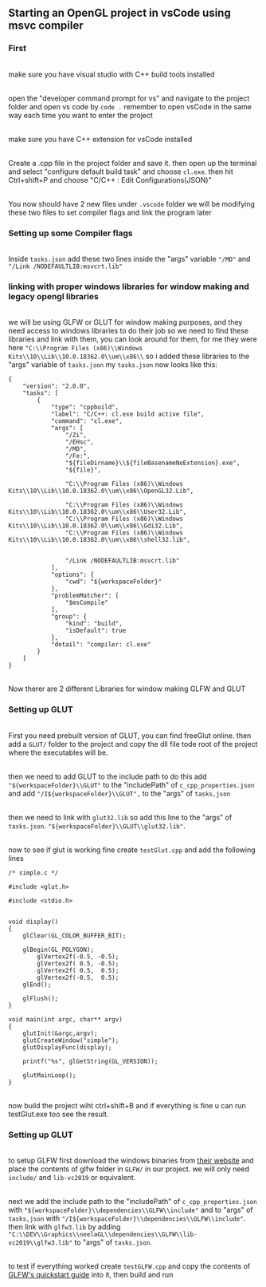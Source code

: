 ## Starting an OpenGL project in vsCode using msvc compiler

### First
<br />make sure you have visual studio with C++ build tools installed

<br /> open the "developer command prompt for vs" and navigate to the project folder and open vs code by `code .` remember to open vsCode in the same way each time you want to enter the project

<br /> make sure you have C++ extension for vsCode installed

<br /> Create a .cpp file in the project folder and save it. then open up the terminal and select "configure default build task" and choose `cl.exe`. then hit Ctrl+shift+P and choose "C/C++ : Edit Configurations(JSON)"

<br /> You now should have 2 new files under `.vscode` folder we will be modifying these two files to set compiler flags and link the program later

### Setting up some Compiler flags

<br> Inside `tasks.json` add these two lines inside the "args" variable `"/MD"` and `"/Link /NODEFAULTLIB:msvcrt.lib"`

### linking with proper windows libraries for window making and legacy opengl libraries

<br /> we will be using GLFW or GLUT for window making purposes, and they need access to windows libraries to do their job so we need to find these libraries and link with them, you can look around for them, for me they were here `"C:\\Program Files (x86)\\Windows Kits\\10\\Lib\\10.0.18362.0\\um\\x86\\` so i added these libraries to the "args" variable of `tasks.json` my `tasks.json` now looks like this:

```
{
	"version": "2.0.0",
	"tasks": [
		{
			"type": "cppbuild",
			"label": "C/C++: cl.exe build active file",
			"command": "cl.exe",
			"args": [
				"/Zi",
				"/EHsc",
				"/MD",
				"/Fe:",
				"${fileDirname}\\${fileBasenameNoExtension}.exe",
				"${file}",

				"C:\\Program Files (x86)\\Windows Kits\\10\\Lib\\10.0.18362.0\\um\\x86\\OpenGL32.Lib",

				"C:\\Program Files (x86)\\Windows Kits\\10\\Lib\\10.0.18362.0\\um\\x86\\User32.Lib",
				"C:\\Program Files (x86)\\Windows Kits\\10\\Lib\\10.0.18362.0\\um\\x86\\Gdi32.Lib",
				"C:\\Program Files (x86)\\Windows Kits\\10\\Lib\\10.0.18362.0\\um\\x86\\shell32.lib",


				"/Link /NODEFAULTLIB:msvcrt.lib"
			],
			"options": {
				"cwd": "${workspaceFolder}"
			},
			"problemMatcher": [
				"$msCompile"
			],
			"group": {
				"kind": "build",
				"isDefault": true
			},
			"detail": "compiler: cl.exe"
		}
	]
}

```

<br /> Now therer are 2 different Libraries for window making GLFW and GLUT

### Setting up GLUT

<br /> First you need prebuilt version of GLUT, you can find freeGlut online. then add a `GLUT/` folder to the project and copy the dll file tode root of the project where the executables will be.

<br /> then we need to add GLUT to the include path to do this add `"${workspaceFolder}\\GLUT"` to the "includePath" of `c_cpp_properties.json` and add `"/I${workspaceFolder}\\GLUT",` to the "args" of `tasks,json`

<br /> then we need to link with `glut32.lib` so add this line to the "args" of `tasks.json`. `"${workspaceFolder}\\GLUT\\glut32.lib"`.


<br /> now to see if glut is working fine create `testGlut.cpp` and add the following lines

```
/* simple.c */

#include <glut.h>

#include <stdio.h>


void display()
{
    glClear(GL_COLOR_BUFFER_BIT);

    glBegin(GL_POLYGON);
        glVertex2f(-0.5, -0.5);
        glVertex2f( 0.5, -0.5);
        glVertex2f( 0.5,  0.5);
        glVertex2f(-0.5,  0.5);
    glEnd();

    glFlush();
}

void main(int argc, char** argv)
{
    glutInit(&argc,argv);
    glutCreateWindow("simple");
    glutDisplayFunc(display);

    printf("%s", glGetString(GL_VERSION));

    glutMainLoop();
}
```

<br /> now build the project wiht ctrl+shift+B and if everything is fine u can run testGlut.exe too see the result.


### Setting up GLUT

<br /> to setup GLFW first download the windows binaries from [their website](https://www.glfw.org/download.html) and place the contents of glfw folder in  `GLFW/` in our project. we will only need `include/` and `lib-vc2019` or equivalent.

<br /> next we add the include path to the "includePath" of `c_cpp_properties.json` with `"${workspaceFolder}\\dependencies\\GLFW\\include"` and to "args" of `tasks,json` with `"/I${workspaceFolder}\\dependencies\\GLFW\\include"`. then link with `glfw3.lib` by adding `"C:\\DEV\\Graphics\\neelaGL\\dependencies\\GLFW\\lib-vc2019\\glfw3.lib"` to "args" of `tasks.json`.

<br /> to test if everything worked create `testGLFW.cpp` and copy the contents of [GLFW's quickstart guide]() into it, then build and run